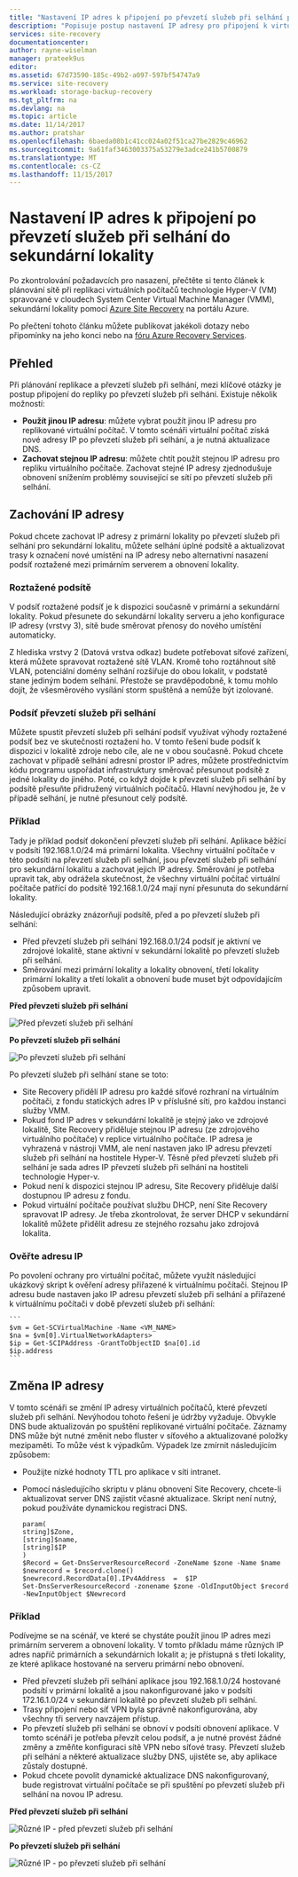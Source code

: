 ```yaml
---
title: "Nastavení IP adres k připojení po převzetí služeb při selhání pro sekundární lokalitu s Azure Site Recovery | Microsoft Docs"
description: "Popisuje postup nastavení IP adresy pro připojení k virtuální počítače po převzetí služeb při selhání pro sekundární lokalitu s Azure Site Recovery."
services: site-recovery
documentationcenter: 
author: rayne-wiselman
manager: prateek9us
editor: 
ms.assetid: 67d73590-185c-49b2-a097-597bf54747a9
ms.service: site-recovery
ms.workload: storage-backup-recovery
ms.tgt_pltfrm: na
ms.devlang: na
ms.topic: article
ms.date: 11/14/2017
ms.author: pratshar
ms.openlocfilehash: 6baeda08b1c41cc024a02f51ca27be2829c46962
ms.sourcegitcommit: 9a61faf3463003375a53279e3adce241b5700879
ms.translationtype: MT
ms.contentlocale: cs-CZ
ms.lasthandoff: 11/15/2017
---
```

# <a name="set-up-ip-addressing-to-connect-after-failover-to-a-secondary-site"></a>Nastavení IP adres k připojení po převzetí služeb při selhání do sekundární lokality

Po zkontrolování požadavcích pro nasazení, přečtěte si tento článek k plánování sítě při replikaci virtuálních počítačů technologie Hyper-V (VM) spravované v cloudech System Center Virtual Machine Manager (VMM), sekundární lokality pomocí [Azure Site Recovery](site-recovery-overview.md) na portálu Azure. 

Po přečtení tohoto článku můžete publikovat jakékoli dotazy nebo připomínky na jeho konci nebo na [fóru Azure Recovery Services](https://social.msdn.microsoft.com/forums/azure/home?forum=hypervrecovmgr).

## <a name="overview"></a>Přehled

Při plánování replikace a převzetí služeb při selhání, mezi klíčové otázky je postup připojení do repliky po převzetí služeb při selhání. Existuje několik možností: 

- **Použít jinou IP adresu**: můžete vybrat použít jinou IP adresu pro replikované virtuální počítač. V tomto scénáři virtuální počítač získá nové adresy IP po převzetí služeb při selhání, a je nutná aktualizace DNS.
- **Zachovat stejnou IP adresu**: můžete chtít použít stejnou IP adresu pro repliku virtuálního počítače. Zachovat stejné IP adresy zjednodušuje obnovení snížením problémy související se sítí po převzetí služeb při selhání. 

## <a name="retaining-ip-addresses"></a>Zachování IP adresy

Pokud chcete zachovat IP adresy z primární lokality po převzetí služeb při selhání pro sekundární lokalitu, můžete selhání úplné podsítě a aktualizovat trasy k označení nové umístění na IP adresy nebo alternativní nasazení podsíť roztažené mezi primárním serverem a obnovení lokality.

### <a name="stretched-subnet"></a>Roztažené podsítě

V podsíť roztažené podsíť je k dispozici současně v primární a sekundární lokality. Pokud přesunete do sekundární lokality serveru a jeho konfigurace IP adresy (vrstvy 3), sítě bude směrovat přenosy do nového umístění automaticky. 

Z hlediska vrstvy 2 (Datová vrstva odkaz) budete potřebovat síťové zařízení, která můžete spravovat roztažené sítě VLAN. Kromě toho roztáhnout sítě VLAN, potenciální domény selhání rozšiřuje do obou lokalit, v podstatě stane jediným bodem selhání. Přestože se pravděpodobně, k tomu mohlo dojít, že všesměrového vysílání storm spuštěná a nemůže být izolované. 


### <a name="subnet-failover"></a>Podsíť převzetí služeb při selhání

Můžete spustit převzetí služeb při selhání podsíť využívat výhody roztažené podsíť bez ve skutečnosti roztažení ho. V tomto řešení bude podsíť k dispozici v lokalitě zdroje nebo cíle, ale ne v obou současně. Pokud chcete zachovat v případě selhání adresní prostor IP adres, můžete prostřednictvím kódu programu uspořádat infrastruktury směrovač přesunout podsítě z jedné lokality do jiného. Poté, co když dojde k převzetí služeb při selhání by podsítě přesuňte přidružený virtuálních počítačů. Hlavní nevýhodou je, že v případě selhání, je nutné přesunout celý podsítě.

### <a name="example"></a>Příklad

Tady je příklad podsíť dokončení převzetí služeb při selhání. Aplikace běžící v podsíti 192.168.1.0/24 má primární lokalita. Všechny virtuální počítače v této podsíti na převzetí služeb při selhání, jsou převzetí služeb při selhání pro sekundární lokalitu a zachovat jejich IP adresy. Směrování je potřeba upravit tak, aby odrážela skutečnost, že všechny virtuální počítač virtuální počítače patřící do podsítě 192.168.1.0/24 mají nyní přesunuta do sekundární lokality.

Následující obrázky znázorňují podsítě, před a po převzetí služeb při selhání:

- Před převzetí služeb při selhání 192.168.0.1/24 podsíť je aktivní ve zdrojové lokalitě, stane aktivní v sekundární lokalitě po převzetí služeb při selhání.
- Směrování mezi primární lokality a lokality obnovení, třetí lokality primární lokality a třetí lokalit a obnovení bude muset být odpovídajícím způsobem upravit.

**Před převzetí služeb při selhání**

![Před převzetí služeb při selhání](./media/vmm-to-vmm-walkthrough-network/network-design2.png)

**Po převzetí služeb při selhání**

![Po převzetí služeb při selhání](./media/vmm-to-vmm-walkthrough-network/network-design3.png)

Po převzetí služeb při selhání stane se toto:

- Site Recovery přidělí IP adresu pro každé síťové rozhraní na virtuálním počítači, z fondu statických adres IP v příslušné síti, pro každou instanci služby VMM.
- Pokud fond IP adres v sekundární lokalitě je stejný jako ve zdrojové lokalitě, Site Recovery přiděluje stejnou IP adresu (ze zdrojového virtuálního počítače) v replice virtuálního počítače. IP adresa je vyhrazená v nástroji VMM, ale není nastaven jako IP adresu převzetí služeb při selhání na hostitele Hyper-V. Těsně před převzetí služeb při selhání je sada adres IP převzetí služeb při selhání na hostiteli technologie Hyper-v.
- Pokud není k dispozici stejnou IP adresu, Site Recovery přiděluje další dostupnou IP adresu z fondu.
- Pokud virtuální počítače používat službu DHCP, není Site Recovery spravovat IP adresy. Je třeba zkontrolovat, že server DHCP v sekundární lokalitě můžete přidělit adresu ze stejného rozsahu jako zdrojová lokalita.

### <a name="validate-the-ip-address"></a>Ověřte adresu IP

Po povolení ochrany pro virtuální počítač, můžete využít následující ukázkový skript k ověření adresy přiřazené k virtuálnímu počítači. Stejnou IP adresu bude nastaven jako IP adresu převzetí služeb při selhání a přiřazené k virtuálnímu počítači v době převzetí služeb při selhání:

    ```
    $vm = Get-SCVirtualMachine -Name <VM_NAME>
    $na = $vm[0].VirtualNetworkAdapters>
    $ip = Get-SCIPAddress -GrantToObjectID $na[0].id
    $ip.address 
    ```

## <a name="changing-ip-addresses"></a>Změna IP adresy

V tomto scénáři se změní IP adresy virtuálních počítačů, které převzetí služeb při selhání. Nevýhodou tohoto řešení je údržby vyžaduje. Obvykle DNS bude aktualizován po spuštění replikované virtuální počítače. Záznamy DNS může být nutné změnit nebo fluster v síťového a aktualizované položky mezipaměti. To může vést k výpadkům. Výpadek lze zmírnit následujícím způsobem:

- Použijte nízké hodnoty TTL pro aplikace v síti intranet.
- Pomocí následujícího skriptu v plánu obnovení Site Recovery, chcete-li aktualizovat server DNS zajistit včasné aktualizace. Skript není nutný, pokud používáte dynamickou registraci DNS.

    ```
    param(
    string]$Zone,
    [string]$name,
    [string]$IP
    )
    $Record = Get-DnsServerResourceRecord -ZoneName $zone -Name $name
    $newrecord = $record.clone()
    $newrecord.RecordData[0].IPv4Address  =  $IP
    Set-DnsServerResourceRecord -zonename $zone -OldInputObject $record -NewInputObject $Newrecord
    ```
    
### <a name="example"></a>Příklad 

Podívejme se na scénář, ve které se chystáte použít jinou IP adres mezi primárním serverem a obnovení lokality. V tomto příkladu máme různých IP adres napříč primárních a sekundárních lokalit a; je přístupná s třetí lokality, ze které aplikace hostované na serveru primární nebo obnovení.

- Před převzetí služeb při selhání aplikace jsou 192.168.1.0/24 hostované podsítí v primární lokalitě a jsou nakonfigurované jako v podsíti 172.16.1.0/24 v sekundární lokalitě po převzetí služeb při selhání.
- Trasy připojení nebo síť VPN byla správně nakonfigurována, aby všechny tři servery navzájem přístup.
- Po převzetí služeb při selhání se obnoví v podsíti obnovení aplikace. V tomto scénáři je potřeba převzít celou podsíť, a je nutné provést žádné změny a změňte konfiguraci sítě VPN nebo síťové trasy. Převzetí služeb při selhání a některé aktualizace služby DNS, ujistěte se, aby aplikace zůstaly dostupné.
- Pokud chcete povolit dynamické aktualizace DNS nakonfigurovaný, bude registrovat virtuální počítače se při spuštění po převzetí služeb při selhání na novou IP adresu.

**Před převzetí služeb při selhání**

![Různé IP - před převzetí služeb při selhání](./media/vmm-to-vmm-walkthrough-network/network-design10.png)

**Po převzetí služeb při selhání**

![Různé IP - po převzetí služeb při selhání](./media/vmm-to-vmm-walkthrough-network/network-design11.png)




